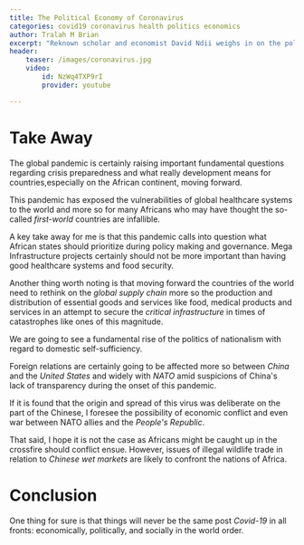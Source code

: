 ```yaml
---
title: The Political Economy of Coronavirus
categories: covid19 coronavirus health politics economics
author: Tralah M Brian
excerpt: "Reknown scholar and economist David Ndii weighs in on the political economy of the pandemic and life after the virus and matters development moving forward."
header:
    teaser: /images/coronavirus.jpg
    video:
        id: NzWq4TXP9rI
        provider: youtube

---
```


# Take Away
The global pandemic is certainly raising important fundamental questions regarding crisis preparedness and what really development means for countries,especially on the  African continent, moving forward.

This pandemic has exposed the vulnerabilities of global healthcare systems to the world and more so for many Africans who may have thought the so-called *first-world* countries are infallible.

A key take away for me is that this pandemic calls into question what African states should prioritize during policy making and governance. Mega Infrastructure projects certainly should not be more important than having good healthcare systems and food security.

Another thing worth noting is that moving forward the countries of the world need to rethink on the *global* *supply* *chain* more so the production and distribution of essential goods and services like food, medical products and services in an attempt to secure the *critical* *infrastructure* in times of catastrophes like ones of this magnitude.

We are going to see a fundamental rise of the politics of nationalism with regard to  domestic self-sufficiency.

Foreign relations are certainly going to be affected more so between *China* and the *United* *States* and widely with *NATO* amid suspicions of China's lack of transparency during the onset of this pandemic.

If it is found that the origin and spread of this virus was deliberate on the part of the Chinese, I foresee the possibility of economic conflict and even war between NATO allies and the *People's* *Republic*.

That said, I hope it is not the case as Africans might be caught up in the crossfire should conflict ensue.
However, issues of illegal wildlife trade in relation to *Chinese* *wet* *markets* are likely to confront the nations of Africa.

# Conclusion
One thing for sure is that things will never be the same post *Covid-19* in all fronts: economically, politically, and socially in the world order.

